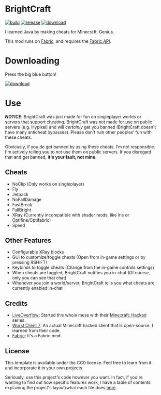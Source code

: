 # BrightCraft
[![build](https://github.com/Bright-Shard/BrightCraft/actions/workflows/build.yml/badge.svg)](https://github.com/Bright-Shard/BrightCraft/actions/workflows/build.yml)
[![release](https://img.shields.io/badge/release-latest-blue)](https://github.com/Bright-Shard/BrightCraft/releases/tag/latest)
[![download](https://img.shields.io/badge/download-latest%20release-blue)](https://github.com/Bright-Shard/BrightCraft/releases/download/latest/brightcraft.jar)

I learned Java by making cheats for Minecraft. Genius.

This mod runs on [Fabric](https://fabricmc.net), and requires the [Fabric API](https://modrinth.com/mod/fabric-api).



# Downloading
Press the big blue button!

[![download](https://img.shields.io/badge/download-latest%20release-blue)](https://github.com/Bright-Shard/BrightCraft/releases/download/latest/brightcraft.jar)



# Use
***NOTICE***: BrightCraft was just made for fun on singleplayer worlds or servers that support cheating. BrightCraft
was *not* made for use on public servers (e.g. Hypixel) and will *certainly* get you banned (BrightCraft doesn't have
many anticheat bypasses). Please don't ruin other peoples' fun with these cheats.

Obviously, if you do get banned by using these cheats, I'm not responsible. I'm actively telling you to *not* use them
on public servers. If you disregard that and get banned, **it's your fault, not mine**.

## Cheats
- NoClip (Only works on singleplayer)
- Fly
- Jetpack
- NoFallDamage
- FastBreak
- FullBright
- XRay (Currently incompatible with shader mods, like Iris or Optifine/Optifabric)
- Speed

## Other Features
- Configurable XRay blocks
- GUI to customize/toggle cheats (Open from in-game settings or by pressing RSHIFT)
- Keybinds to toggle cheats (Change from the in-game controls settings)
- When cheats are toggled, BrightCraft notifies you in-chat (Of course, only you can see that chat)
- Whenever you join a world/server, BrightCraft tells you what cheats are currently enabled in-chat

## Credits
- [LiveOverflow](https://www.youtube.com/c/LiveOverflow): Started this whole mess with their
[Minecraft: Hacked](https://youtube.com/playlist?list=PLhixgUqwRTjwvBI-hmbZ2rpkAl4lutnJG) series.
- [Wurst Client 7](https://github.com/Wurst-Imperium/Wurst7): An actual Minecraft hacked client that is open-source.
I learned from their code.
- [Fabric](https://fabricmc.net): It's a Fabric mod.

## License

This template is available under the CC0 license. Feel free to learn from it and incorporate it in your own projects.

Seriously, use this project's code however you want. In fact, if you're wanting to find out how specific features work,
I have a table of contents explaining the project's layout/what each file does [here](toc.md).
